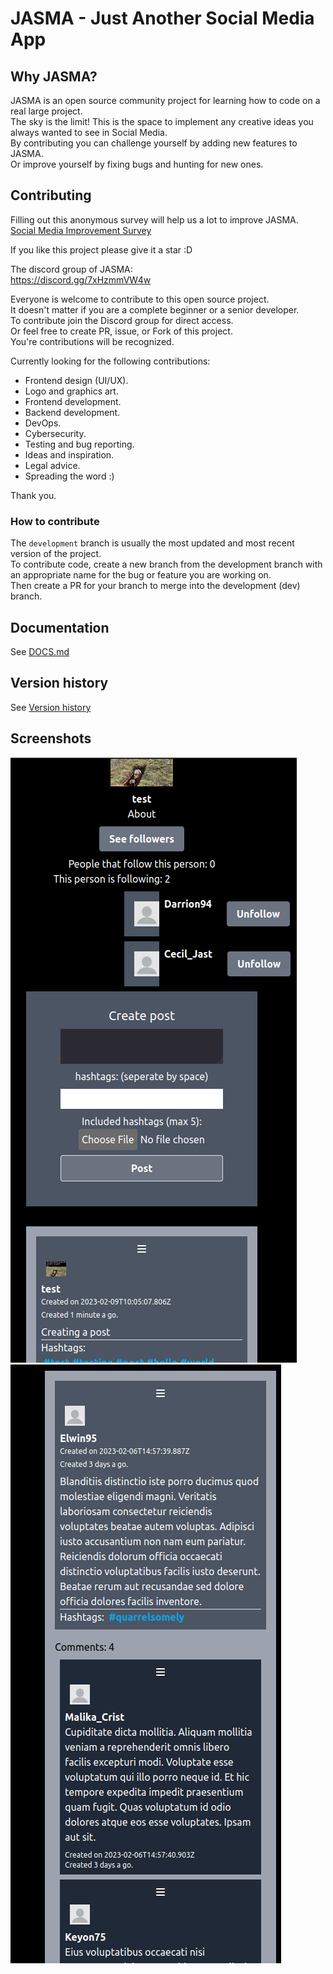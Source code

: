 # JASMA - Just Another Social Media App

## Why JASMA?

JASMA is an open source community project for learning how to code on a real large project. <br />
The sky is the limit! This is the space to implement any creative ideas you always wanted to see in Social Media. <br />
By contributing you can challenge yourself by adding new features to JASMA. <br />
Or improve yourself by fixing bugs and hunting for new ones.

## Contributing

Filling out this anonymous survey will help us a lot to improve JASMA. <br />
[Social Media Improvement Survey](https://forms.gle/wparXcH7FyNi6e27A)

If you like this project please give it a star :D 

The discord group of JASMA: <br/>
https://discord.gg/7xHzmmVW4w

Everyone is welcome to contribute to this open source project. <br />
It doesn't matter if you are a complete beginner or a senior developer. <br />
To contribute join the Discord group for direct access. <br />
Or feel free to create PR, issue, or Fork of this project. <br />
You're contributions will be recognized.

Currently looking for the following contributions:
 - Frontend design (UI/UX).
 - Logo and graphics art.
 - Frontend development.
 - Backend development.
 - DevOps.
 - Cybersecurity.
 - Testing and bug reporting.
 - Ideas and inspiration.
 - Legal advice. 
 - Spreading the word :)

Thank you.

### How to contribute

The `development` branch is usually the most updated and most recent version of the project. <br />
To contribute code, create a new branch from the development branch with an appropriate name for the bug or feature you are working on. <br />
Then create a PR for your branch to merge into the development (dev) branch. 

## Documentation

See [DOCS.md](https://github.com/steph-koopmanschap/jasma/blob/main/DOCS.md)

## Version history

See [Version history](https://github.com/steph-koopmanschap/jasma/blob/main/VERSION-HISTORY.md)

## Screenshots

![Jasma screenshot0](/screenshot0.png?raw=true)
![Jasma screenshot1](/screenshot1.png?raw=true)
